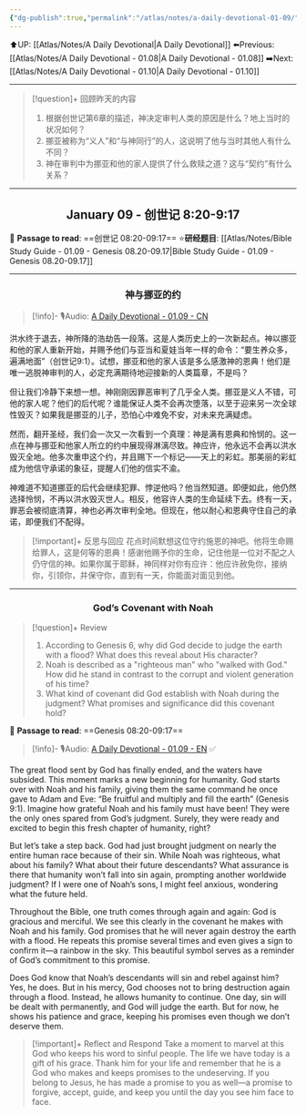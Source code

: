 ```yaml
---
{"dg-publish":true,"permalink":"/atlas/notes/a-daily-devotional-01-09/","noteIcon":""}
---
```


⬆️UP: [[Atlas/Notes/A Daily Devotional\|A Daily Devotional]]
⬅️Previous: [[Atlas/Notes/A Daily Devotional - 01.08\|A Daily Devotional - 01.08]]
➡️Next: [[Atlas/Notes/A Daily Devotional - 01.10\|A Daily Devotional - 01.10]]

---

> [!question]+ 回顾昨天的内容
>1. 根据创世记第6章的描述，神决定审判人类的原因是什么？地上当时的状况如何？
>2. 挪亚被称为“义人”和“与神同行”的人，这说明了他与当时其他人有什么不同？
>3. 神在审判中为挪亚和他的家人提供了什么救赎之道？这与“契约”有什么关系？

---
## <center>January 09 - 创世记 8:20-9:17</center>

📖 **Passage to read**: ==创世记 08:20-09:17==
⭐**研经题目**: [[Atlas/Notes/Bible Study Guide - 01.09 - Genesis 08.20-09.17\|Bible Study Guide - 01.09 - Genesis 08.20-09.17]]

---
### <center>神与挪亚的约</center>

> [!info]- 🎙️Audio: [A Daily Devotional - 01.09 - CN]()

洪水终于退去，神所降的浩劫告一段落。这是人类历史上的一次新起点。神以挪亚和他的家人重新开始，并赐予他们与亚当和夏娃当年一样的命令：“要生养众多，遍满地面”（创世记9:1）。试想，挪亚和他的家人该是多么感激神的恩典！他们是唯一逃脱神审判的人，必定充满期待地迎接新的人类篇章，不是吗？

但让我们冷静下来想一想。神刚刚因罪恶审判了几乎全人类。挪亚是义人不错，可他的家人呢？他们的后代呢？谁能保证人类不会再次堕落，以至于迎来另一次全球性毁灭？如果我是挪亚的儿子，恐怕心中难免不安，对未来充满疑虑。

然而，翻开圣经，我们会一次又一次看到一个真理：神是满有恩典和怜悯的。这一点在神与挪亚和他家人所立的约中展现得淋漓尽致。神应许，他永远不会再以洪水毁灭全地。他多次重申这个约，并且赐下一个标记——天上的彩虹。那美丽的彩虹成为他信守承诺的象征，提醒人们他的信实不渝。

神难道不知道挪亚的后代会继续犯罪、悖逆他吗？他当然知道。即便如此，他仍然选择怜悯，不再以洪水毁灭世人。相反，他容许人类的生命延续下去。终有一天，罪恶会被彻底清算，神也必再次审判全地。但现在，他以耐心和恩典守住自己的承诺，即便我们不配得。

> [!important]+ 反思与回应
花点时间默想这位守约施恩的神吧。他将生命赐给罪人，这是何等的恩典！感谢他赐予你的生命，记住他是一位对不配之人仍守信的神。如果你属于耶稣，神同样对你有应许：他应许赦免你，接纳你，引领你，并保守你，直到有一天，你能面对面见到他。


---
### <center>God’s Covenant with Noah</center>

> [!question]+ Review
>1. According to Genesis 6, why did God decide to judge the earth with a flood? What does this reveal about His character?
>2. Noah is described as a "righteous man" who "walked with God." How did he stand in contrast to the corrupt and violent generation of his time?
>3. What kind of covenant did God establish with Noah during the judgment? What promises and significance did this covenant hold?

📖 **Passage to read**: ==Genesis 08:20-09:17==

> [!info]- 🎙️Audio: [A Daily Devotional - 01.09 - EN](https://drive.google.com/file/d/1-JbGos42GjTmRk8WN16uu1KBaXpMMzgV/view?usp=drive_link) ✅


The great flood sent by God has finally ended, and the waters have subsided. This moment marks a new beginning for humanity. God starts over with Noah and his family, giving them the same command he once gave to Adam and Eve: “Be fruitful and multiply and fill the earth” (Genesis 9:1). Imagine how grateful Noah and his family must have been! They were the only ones spared from God’s judgment. Surely, they were ready and excited to begin this fresh chapter of humanity, right?

But let’s take a step back. God had just brought judgment on nearly the entire human race because of their sin. While Noah was righteous, what about his family? What about their future descendants? What assurance is there that humanity won’t fall into sin again, prompting another worldwide judgment? If I were one of Noah’s sons, I might feel anxious, wondering what the future held.

Throughout the Bible, one truth comes through again and again: God is gracious and merciful. We see this clearly in the covenant he makes with Noah and his family. God promises that he will never again destroy the earth with a flood. He repeats this promise several times and even gives a sign to confirm it—a rainbow in the sky. This beautiful symbol serves as a reminder of God’s commitment to this promise.

Does God know that Noah’s descendants will sin and rebel against him? Yes, he does. But in his mercy, God chooses not to bring destruction again through a flood. Instead, he allows humanity to continue. One day, sin will be dealt with permanently, and God will judge the earth. But for now, he shows his patience and grace, keeping his promises even though we don’t deserve them.

> [!important]+ Reflect and Respond
Take a moment to marvel at this God who keeps his word to sinful people. The life we have today is a gift of his grace. Thank him for your life and remember that he is a God who makes and keeps promises to the undeserving. If you belong to Jesus, he has made a promise to you as well—a promise to forgive, accept, guide, and keep you until the day you see him face to face.


